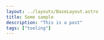 ```yaml
---
layout: ../layouts/BaseLayout.astro
title: Some sample
description: "This is a post"
tags: ["tooling"]
---
```

